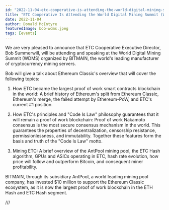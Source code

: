 ```yaml
---
id: "2022-11-04-etc-cooperative-is-attending-the-world-digital-mining-summit-wdms-cn"
title: "ETC Cooperative Is Attending the World Digital Mining Summit (WDMS)"
date: 2022-11-04
author: Donald McIntyre
featuredImage: bob-wdms.jpeg
tags: [events]
---
```


We are very pleased to announce that ETC Cooperative Executive Director, Bob Summerwill, will be attending and speaking at the World Digital Mining Summit (WDMS) organized by BITMAIN, the world's leading manufacturer of cryptocurrency mining servers.

Bob will give a talk about Ethereum Classic's overview that will cover the following topics:

1. How ETC became the largest proof of work smart contracts blockchain in the world: A brief history of Ethereum's split from Ethereum Classic, Ethereum's merge, the failed attempt by Ethereum-PoW, and ETC's current #1 position.

2. How ETC's principles and "Code Is Law" philosophy guarantees that it will remain a proof of work blockchain: Proof of work Nakamoto consensus is the most secure consensus mechanism in the world. This guarantees the properties of decentralization, censorship resistance, permissionlessness, and immutability. Together these features form the basis and truth of the "Code Is Law" motto.

3. Mining ETC: A brief overview of the AntPool mining pool, the ETC Hash algorithm, GPUs and ASICs operating in ETC, hash rate evolution, how price will follow and outperform Bitcoin, and consequent miner profitability. 

BITMAIN, through its subsidiary AntPool, a world leading mining pool company, has invested $10 million to support the Ethereum Classic ecosystem, as it is now the largest proof of work blockchain in the ETH Hash and ETC Hash segment.

///
